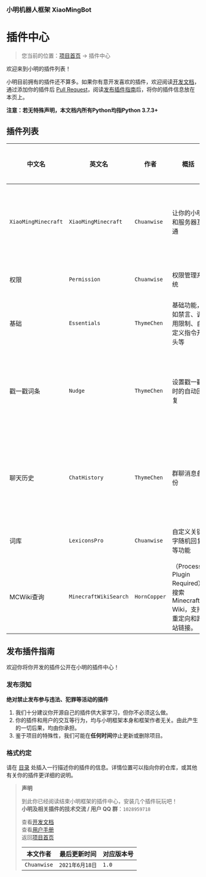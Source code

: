 ### 小明机器人框架 XiaoMingBot
# 插件中心
> 您当前的位置：[项目首页](https://github.com/XiaoMingProject/XiaoMingBot) -> 插件中心

欢迎来到小明的插件列表！

小明目前拥有的插件还不算多。如果你有意开发喜欢的插件，欢迎阅读[开发文档](http://chuanwise.cn:10074/#/dev/)，通过添加你的插件后 [Pull Request](https://github.com/XiaoMingProject/XiaoMingBot/pulls)，阅读[发布插件指南](#发布插件指南)后，将你的插件信息放在本页上。

**注意：若无特殊声明，本文档内所有Python均指Python 3.7.3+**

## 插件列表
|中文名|英文名|作者|概括|相关页面|语言|
|---|---|---|---|---|---|
|`XiaoMingMinecraft`|`XiaoMingMinecraft`|`Chuanwise`|让你的小明和服务器互通|[项目地址](https://github.com/Chuanwise/XiaoMingMinecraft) [用户手册](http://chuanwise.cn:10074/#/plugin/XiaoMingMinecraft)|Java|
|权限|`Permission`|`Chuanwise`|权限管理系统|[项目地址](https://github.com/Chuanwise/Permission)|Java|
|基础|`Essentials`|`ThymeChen`|基础功能，如禁言、调用限制、自定义指令开头等|[项目地址](https://github.com/ThymeChen/XiaoMing-Essentials)|Java|
|戳一戳词条|`Nudge`|`ThymeChen`|设置戳一戳时的自动回复|在 `小明练剑场` 群里下载|Java|
|聊天历史|`ChatHistory`|`ThymeChen`|群聊消息备份|在 `小明练剑场` 群里下载|Java|
|词库|`LexiconsPro`|`Chuanwise`|自定义关键字随机回复等功能|[项目地址](https://github.com/Chuanwise/LexiconsPro)|Java|
|MCWiki查询|`MinecraftWikiSearch`|`HornCopper`|（Process Plugin Required）搜索Minecraft Wiki，支持重定向和跨站链接。|[项目地址](https://github.com/XiaoMingProject/xiaoming-python-plugins/tree/main/plugins/mcwiki)|Python|

## 发布插件指南
欢迎你将你开发的插件公开在小明的插件中心！

### 发布须知
**绝对禁止发布参与违法、犯罪等活动的插件**
1. 我们十分建议你开源自己的插件供大家学习，但你不必须这么做。
1. 你的插件和用户的交互等行为，均与小明框架本身和框架作者无关。由此产生的一切后果，均由你承担。
1. 鉴于项目的特殊性，我们可能在**任何时间**停止更新或删除项目。

### 格式约定
请在 [目录](#目录) 处插入一行描述你的插件的信息。详情位置可以指向你的仓库，或其他有关你的插件更详细的说明。

> **声明**
> 
> 到此你已经阅读结束小明框架的插件中心，安装几个插件玩玩吧！<br>
> **小明及相关插件的技术交流 / 用户 QQ 群**：`1028959718`
>
> 查看[开发文档](http://chuanwise.cn:10074/#/dev/)<br>
> 查看[用户手册](http://chuanwise.cn:10074/#/manual)<br>
> 返回[项目首页](https://github.com/XiaoMingProject/XiaoMingBot/)<br>
> 
> |本文作者|最后更新时间|对应版本号|
> |---|---|---|
> |`Chuanwise`|`2021年6月18日`|`1.0`
